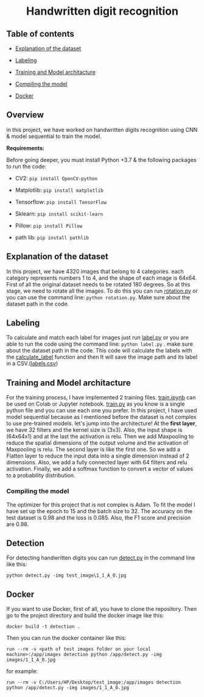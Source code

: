 

<h1  align="center">Handwritten digit recognition</h1>

<p  align="center"  width="100%">

</p>

  

## Table of contents

- [Explanation of the dataset](https://github.com/RealTourani/handwritten-digit-recognition/tree/main#explanation-of-the-dataset)

- [Labeling](https://github.com/RealTourani/handwritten-digit-recognition/tree/main#labeling)

- [Training and Model architacture](https://github.com/RealTourani/handwritten-digit-recognition#training-and-model-architacture)

- [Compiling the model](https://github.com/RealTourani/handwritten-digit-recognition#compiling-the-model)

- [Docker](https://github.com/RealTourani/handwritten-digit-recognition#docker)


  

## Overview <a name="Overview"></a>
in this project, we have worked on handwritten digits recognition using CNN & model sequential to train the model.

**Requirements:**

Before going deeper, you must install Python +3.7 & the following packages to run the code:

  

- CV2: `pip install OpenCV-python`

- Matplotlib: `pip install matplotlib`

- Tensorflow: `pip install TensorFlow`

- Sklearn: `pip install scikit-learn`

- Pillow: `pip install Pillow`

- path lib: `pip install pathlib`

  

## Explanation of the dataset<a name="Datasets"></a>

In this project, we have 4320 images that belong to 4 categories. each category represents numbers 1 to 4, and the shape of each image is 64x64.
First of all the original dataset needs to be rotated 180 degrees. So at this stage, we need to rotate all the images. To do this you can run [rotation.py](https://github.com/RealTourani/handwritten-digit-recognition/blob/main/rotation.py) or you can use the command line: `python rotation.py`. Make sure about the dataset path in the code.

  

## Labeling<a name="Labeling"></a>

To calculate and match each label for images just run [label.py](https://github.com/RealTourani/handwritten-digit-recognition/blob/main/label.py) or you are able to run the code using the command line: `python label.py` . make sure about the dataset path in the code.
This code will calculate the labels with the [calculate_label](def%20calculate_label%28img_basename%29:) function and then It will save the image path and its label in a CSV.([labels.csv](https://github.com/RealTourani/handwritten-digit-recognition/blob/main/labels.csv))
  
  

## Training and Model architacture<a name="training"></a>

For the training process, I have implemented 2 training files. [train.ipynb](https://github.com/RealTourani/handwritten-digit-recognition/blob/main/train.ipynb) can be used on Colab or Jupyter notebook. [train.py](https://github.com/RealTourani/handwritten-digit-recognition/blob/main/train.py) as you know is a single python file and you can use each one you prefer.
In this project, I have used model sequential because as I mentioned before the dataset is not complex to use pre-trained models. let's jump into the architecture!
At the **first layer**, we have 32 filters and the kernel size is (3x3). Also, the input shape is (64x64x1) and at the last the activation is relu.
Then we add Maxpooling to reduce the spatial dimensions of the output volume and the activation of Maxpooling is relu. 
The second layer is like the first one. So we add a Flatten layer to reduce the input data into a single dimension instead of 2 dimensions.
Also, we add a fully connected layer with 64 filters and relu activation.
Finally, we add a softmax function to convert a vector of values to a probability distribution.

### Compiling the model<a name="Training"></a>
 The optimizer for this project that is not complex is Adam.
 To fit the model I have set up the epoch to 15 and the batch size to 32.
 The accuracy on the test dataset is 0.98 and the loss is 0.085.
 Also, the F1 score and precision are 0.98.

## Detection<a name="detection"></a>
For detecting handwritten digits you can run [detect.py](https://github.com/RealTourani/handwritten-digit-recognition/blob/main/detect.py) in the command line like this:

    python detect.py -img test_image\1_1_A_0.jpg

## Docker<a name="Docker"></a>
If you want to use Docker, first of all, you have to clone the repository.
Then go to the project directory and build the docker image like this:

    docker build -t detection .
Then you can run the docker container like this:

    run --rm -v <path of test images folder on your local machine>:/app/images detection python /app/detect.py -img images/1_1_A_0.jpg

for example:

    run --rm -v C:/Users/HP/Desktop/test_image:/app/images detection python /app/detect.py -img images/1_1_A_0.jpg
